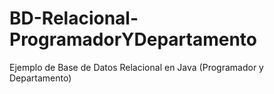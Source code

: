 # BD-Relacional-ProgramadorYDepartamento
Ejemplo de Base de Datos Relacional en Java (Programador y Departamento)
